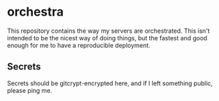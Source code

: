 # orchestra

This repository contains the way my servers are orchestrated.
This isn't intended to be the nicest way of doing things, but the fastest and good enough for me to have a reproducible deployment.

## Secrets

Secrets should be gitcrypt-encrypted here, and if I left something public, please ping me. 
